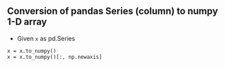 ## Conversion of pandas Series (column) to numpy 1-D array

- Given `x` as pd.Series

```console
x = x.to_numpy()
x = x.to_numpy()[:, np.newaxis]
```


